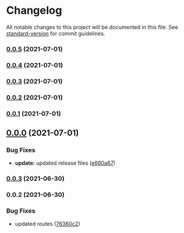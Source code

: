 # Changelog

All notable changes to this project will be documented in this file. See [standard-version](https://github.com/conventional-changelog/standard-version) for commit guidelines.

### [0.0.5](https://github.com/khanzzirfan/swagger-express-js-example/compare/v0.0.4...v0.0.5) (2021-07-01)

### [0.0.4](https://github.com/khanzzirfan/swagger-express-js-example/compare/v0.0.1...v0.0.4) (2021-07-01)

### [0.0.3](https://github.com/khanzzirfan/swagger-express-js-example/compare/v0.0.1...v0.0.3) (2021-07-01)

### [0.0.2](https://github.com/khanzzirfan/swagger-express-js-example/compare/v0.0.1...v0.0.2) (2021-07-01)

### [0.0.1](https://github.com/khanzzirfan/swagger-express-js-example/compare/v0.0.0...v0.0.1) (2021-07-01)

## [0.0.0](https://github.com/khanzzirfan/swagger-express-js-example/compare/v0.0.3...v0.0.0) (2021-07-01)


### Bug Fixes

* **update:** updated release files ([e680a67](https://github.com/khanzzirfan/swagger-express-js-example/commit/e680a67a841f95da3fe6afee4d4ed7317c561212))

### [0.0.3](https://github.com/khanzzirfan/swagger-express-js-example/compare/v0.0.2...v0.0.3) (2021-06-30)

### 0.0.2 (2021-06-30)


### Bug Fixes

* updated routes ([76360c2](https://github.com/khanzzirfan/swagger-express-js-example/commit/76360c2093d3f4dacea57feabdcb93215c54a0d4))
